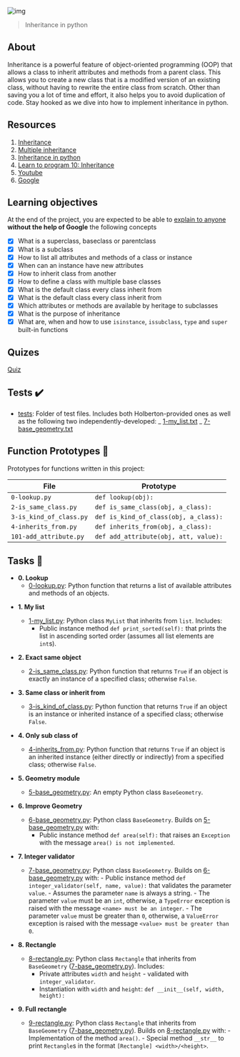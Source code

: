 ![img](https://assets.imaginablefutures.com/media/images/ALX_Logo.max-200x150.png)

> Inheritance in python

## About

Inheritance is a powerful feature of object-oriented programming (OOP) that allows a class to inherit attributes and methods from a parent class. This allows you to create a new class that is a modified version of an existing class, without having to rewrite the entire class from scratch. Other than saving you a lot of time and effort, it also helps you to avoid duplication of code. Stay hooked as we dive into how to implement inheritance in python.

## Resources

1. [Inheritance](https://docs.python.org/3/tutorial/classes.html#inheritance)
2. [Multiple inheritance](https://docs.python.org/3/tutorial/classes.html#multiple-inheritance)
3. [Inheritance in python](https://www.geeksforgeeks.org/inheritance-in-python/)
4. [Learn to program 10: Inheritance](https://www.youtube.com/watch?v=d8kCdLCi6Lk)
5. [Youtube](https://www.youtube.com/results?search_query=Inheritance+in+python)
6. [Google](https://www.google.com/search?q=Inheritance+python)

## Learning objectives

At the end of the project, you are expected to be able to [explain to anyone](https://fs.blog/feynman-learning-technique/) **without the help of Google** the following concepts

- [x] What is a superclass, baseclass or parentclass
- [x] What is a subclass
- [x] How to list all attributes and methods of a class or instance
- [x] When can an instance have new attributes
- [x] How to inherit class from another
- [x] How to define a class with multiple base classes
- [x] What is the default class every class inherit from
- [x] What is the default class every class inherit from
- [x] Which attributes or methods are available by heritage to subclasses
- [x] What is the purpose of inheritance
- [x] What are, when and how to use `isinstance`, `issubclass`, `type` and `super` built-in functions

## Quizes

[Quiz](./quiz.md)

## Tests :heavy_check_mark:

- [tests](./tests): Folder of test files. Includes both Holberton-provided ones
  as well as the following two independently-developed:
  _ [1-my_list.txt](./1-my_list.txt)
  _ [7-base_geometry.txt](./7-base_geometry.txt)

## Function Prototypes :floppy_disk:

Prototypes for functions written in this project:

| File                    | Prototype                             |
| ----------------------- | ------------------------------------- |
| `0-lookup.py`           | `def lookup(obj):`                    |
| `2-is_same_class.py`    | `def is_same_class(obj, a_class):`    |
| `3-is_kind_of_class.py` | `def is_kind_of_class(obj, a_class):` |
| `4-inherits_from.py`    | `def inherits_from(obj, a_class):`    |
| `101-add_attribute.py`  | `def add_attribute(obj, att, value):` |

## Tasks :page_with_curl:

- **0. Lookup**
  - [0-lookup.py](./0-lookup.py): Python function that returns a list of available attributes
    and methods of an objects.

* **1. My list**

  - [1-my_list.py](./1-my_list.py): Python class `MyList` that inherits from `list`. Includes:
    - Public instance method `def print_sorted(self):` that prints the list in
      ascending sorted order (assumes all list elements are `int`s).

* **2. Exact same object**

  - [2-is_same_class.py](./2-is_same_class.py): Python function that returns `True` if an object is
    exactly an instance of a specified class; otherwise `False`.

* **3. Same class or inherit from**

  - [3-is_kind_of_class.py](./3-is_kind_of_class.py): Python function that returns `True` if an object is
    an instance or inherited instance of a specified class; otherwise `False`.

* **4. Only sub class of**

  - [4-inherits_from.py](./4-inherits_from.py): Python function that returns `True` if an object is
    an inherited instance (either directly or indirectly) from a specified class;
    otherwise `False`.

* **5. Geometry module**

  - [5-base_geometry.py](./5-base_geometry.py): An empty Python class `BaseGeometry`.

* **6. Improve Geometry**

  - [6-base_geometry.py](./6-base_geometry.py): Python class `BaseGeometry`. Builds on
    [5-base_geometry.py](./5-base_geometry.py) with:
    - Public instance method `def area(self):` that raises an `Exception` with
      the message `area() is not implemented`.

* **7. Integer validator**

  - [7-base_geometry.py](./7-base_geometry.py): Python class `BaseGeometry`. Builds on
    [6-base_geometry.py](./6-base_geometry.py) with: - Public instance method `def integer_validator(self, name, value):` that
    validates the parameter `value`. - Assumes the parameter `name` is always a string. - The parameter `value` must be an `int`, otherwise, a `TypeError` exception
    is raised with the message `<name> must be an integer`. - The parameter `value` must be greater than `0`, otherwise, a
    `ValueError` exception is raised with the message `<value> must be greater
than 0`.

* **8. Rectangle**

  - [8-rectangle.py](./8-rectangle.py): Python class `Rectangle` that inherits from `BaseGeometry`
    ([7-base_geometry.py](./7-base_geometry.py)). Includes:
    - Private attributes `width` and `height` - validated with `integer_validator`.
    - Instantiation with `width` and `height`: `def __init__(self, width, height):`

* **9. Full rectangle**
  - [9-rectangle.py](./9-rectangle.py): Python class `Rectangle` that inherits from `BaseGeometry`
    ([7-base_geometry.py](./7-base_geometry.py)). Builds on [8-rectangle.py](./8-rectangle.py) with: - Implementation of the method `area()`. - Special method `__str__` to print `Rectangle`s in the format `[Rectangle]
<width>/<height>`.
